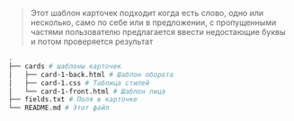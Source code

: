 > Этот шаблон карточек подходит когда есть слово, одно или несколько, само по себе или в предложении, с пропущенными частями
> пользователю предлагается ввести недостающие буквы и потом проверяется результат

```bash
.
├── cards # шаблоны карточек
│   ├── card-1-back.html # Шаблон оборота
│   ├── card-1.css # Таблица стилей
│   └── card-1-front.html # Шаблон лица
├── fields.txt # Поля в карточке
└── README.md # Этот файл
```

